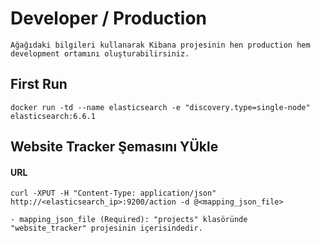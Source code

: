# Developer / Production
    Ağağıdaki bilgileri kullanarak Kibana projesinin hen production hem development ortamını oluşturabilirsiniz.

## First Run
    docker run -td --name elasticsearch -e "discovery.type=single-node" elasticsearch:6.6.1

## Website Tracker Şemasını YÜkle
#### URL
    curl -XPUT -H "Content-Type: application/json" http://<elasticsearch_ip>:9200/action -d @<mapping_json_file>

    - mapping_json_file (Required): "projects" klasöründe "website_tracker" projesinin içerisindedir.